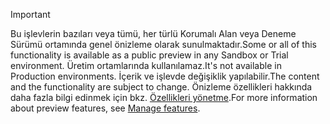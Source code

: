 > [!IMPORTANT]
> <span data-ttu-id="8745e-101">Bu işlevlerin bazıları veya tümü, her türlü Korumalı Alan veya Deneme Sürümü ortamında genel önizleme olarak sunulmaktadır.</span><span class="sxs-lookup"><span data-stu-id="8745e-101">Some or all of this functionality is available as a public preview in any Sandbox or Trial environment.</span></span> <span data-ttu-id="8745e-102">Üretim ortamlarında kullanılamaz.</span><span class="sxs-lookup"><span data-stu-id="8745e-102">It's not available in Production environments.</span></span> <span data-ttu-id="8745e-103">İçerik ve işlevde değişiklik yapılabilir.</span><span class="sxs-lookup"><span data-stu-id="8745e-103">The content and the functionality are subject to change.</span></span> <span data-ttu-id="8745e-104">Önizleme özellikleri hakkında daha fazla bilgi edinmek için bkz. [Özellikleri yönetme](../hr-admin-manage-features.md).</span><span class="sxs-lookup"><span data-stu-id="8745e-104">For more information about preview features, see [Manage features](../hr-admin-manage-features.md).</span></span>